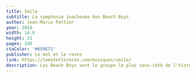```yaml
---
title: Smile
subtitle: La symphonie inachevée des Beach Boys
author: Jean-Marie Pottier
year: 2018
width: 14.8
height: 21
pages: 240
ctaColor: '#659E71'
publisher: Le mot et le reste
link: https://lemotetlereste.com/musiques/smile/
description: Les Beach Boys sont le groupe le plus sous-côté de l'histoire de la pop. <cite>Smile</cite>, c'est un peu comme si les Beatles n'avaient pas réussi à sortir leur <cite>Sgt. Pepper</cite> et qu'ils s'étaient enfoncés dans une successions d'albums juste passables. C'est l'histoire de Brian Wilson, génie maudit, survivant, créateur d'un album jamais terminé, ou mille fois terminé, on ne sait plus, d'une insaisissable musique qui m'a hanté tout au long de ma lecture. Indispensable pour les amateurs du groupe.
---
```

